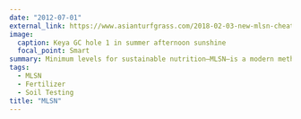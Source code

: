 ```yaml
---
date: "2012-07-01"
external_link: https://www.asianturfgrass.com/2018-02-03-new-mlsn-cheat-sheet/
image:
  caption: Keya GC hole 1 in summer afternoon sunshine
  focal_point: Smart
summary: Minimum levels for sustainable nutrition—MLSN—is a modern method for interpreting soil tests for turfgrass.
tags: 
  - MLSN
  - Fertilizer
  - Soil Testing
title: "MLSN"
---
```

